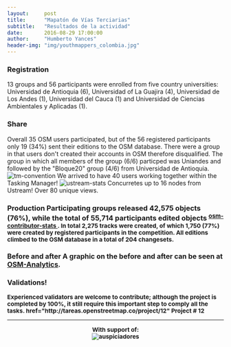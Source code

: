 ```yaml
---
layout:     post
title:      "Mapatón de Vías Terciarias"
subtitle:   "Resultados de la actividad"
date:       2016-08-29 17:00:00
author:     "Humberto Yances"
header-img: "img/youthmappers_colombia.jpg"
---
```


<h3><strong>Registration</strong></h3>
13 groups and 56 participants were enrolled from five country universities: Universidad de Antioquia (6), Universidad of La Guajira (4), Universidad de Los Andes (1), Universidad del Cauca (1) and Universidad de Ciencias Ambientales y Aplicadas (1).

<h3><strong>Share</strong></h3>
Overall 35 OSM users participated, but of the 56 registered participants only 19 (34%) sent their editions to the OSM database. There were a group in that users don't created their accounts in OSM therefore disqualified. The group in which all members of the group (6/6) particped was Uniandes and followed by the "Bloque20" group (4/6) from Universidad de Antioquia.

<img src="{{site.baseurl}}/img/tm-convencion.jpg" alt="tm-convention">
We arrived to have 40 users working together within the Tasking Manager!

<img src="{{site.baseurl}}/img/ustream-stats.png" alt = "ustream-stats">
Concurretes up to 16 nodes from Ustream! Over 80 unique views.

<h3><strong>Production</strong></ h3>
Participating groups released 42,575 objects (76%), while the total of 55,714 participants edited objects <sup> <a href="https://github.com/pierzen/osm-contributor-stats" target="blanck"> osm-contributor-stats </a> </ sup>. In total 2,275 tracks were created, of which 1,750 (77%) were created by registered participants in the competition. All editions climbed to the OSM database in a total of 204 changesets.

<h3><strong>Before and after</strong></ h3>
A graphic on the before and after can be seen at <a href="http://osm-analytics.org/#/compare/polygon:zvk_Mcnfs%40oTnf_%40%7DnDf%7Df%40crl%40lXgaKafr%40fsDeo%5Dw 7DLm 7BOmqZi%%%% 60c% 40mgJ_pp 40xiKmiRtiVtdKfoQf% 7BEtqGxwUrfQ% 7CjW / 2016 ... now / highways" target ="_blank">OSM-Analytics</a>.

<h3><strong>Validations!</Strong></h3>
Experienced validators are welcome to contribute; although the project is completed by 100%, it still require this important step to comply all the tasks. <a target="_blank"> href="http://tareas.openstreetmap.co/project/12" Project # 12 </a>

<hr>
<p align="center"><strong>With support of:</strong><br>
<img src="{{ site.baseurl }}/img/auspicio.jpg" alt="auspiciadores"></p>
